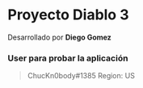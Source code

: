 # Proyecto Diablo 3

Desarrollado por **Diego Gomez**

### User para probar la aplicación

> ChucKn0body#1385
> Region: US


